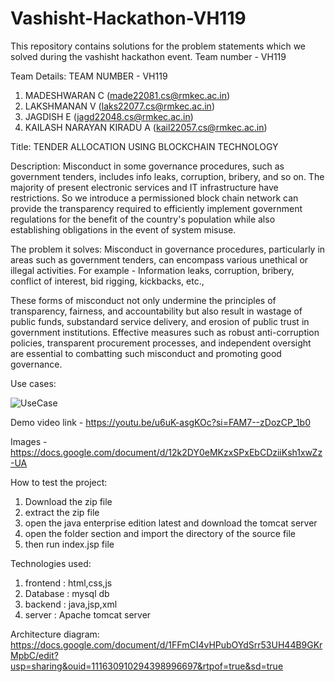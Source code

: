# Vashisht-Hackathon-VH119
This repository contains solutions for the problem statements which we solved during the vashisht hackathon event. Team number - VH119


Team Details: 
TEAM NUMBER - VH119 
1. MADESHWARAN C (made22081.cs@rmkec.ac.in)
2. LAKSHMANAN V (laks22077.cs@rmkec.ac.in)
3. JAGDISH E (jagd22048.cs@rmkec.ac.in)
4. KAILASH NARAYAN KIRADU A (kail22057.cs@rmkec.ac.in)


Title: TENDER ALLOCATION USING BLOCKCHAIN TECHNOLOGY


Description:
Misconduct in some governance procedures, such as government tenders, includes info leaks, corruption, bribery, and so on. The majority of present electronic services and IT infrastructure have restrictions. So we introduce a permissioned block chain network can provide the transparency required to efficiently implement government regulations for the benefit of the country's population while also establishing obligations in the event of system misuse.


The problem it solves:
Misconduct in governance procedures, particularly in areas such as government tenders, can encompass various unethical or illegal activities. For example - Information leaks, corruption, bribery, conflict of interest, bid rigging, kickbacks, etc.,

These forms of misconduct not only undermine the principles of transparency, fairness, and accountability but also result in wastage of public funds, substandard service delivery, and erosion of public trust in government institutions. Effective measures such as robust anti-corruption policies, transparent procurement processes, and independent oversight are essential to combatting such misconduct and promoting good governance.


Use cases:

![UseCase](https://github.com/kailashkiradu/Vashisht-Hackathon-VH119/assets/119476446/4f448f60-4390-4bca-be6c-0df48305f913)


Demo video link - https://youtu.be/u6uK-asgKOc?si=FAM7--zDozCP_1b0

Images - https://docs.google.com/document/d/12k2DY0eMKzxSPxEbCDziiKsh1xwZz-UA 


How to test the project: 
1. Download the zip file
2. extract the zip file 
3. open the java enterprise edition latest and download the tomcat server
4. open the folder section and import the directory of the source file
5. then run index.jsp file


Technologies used:
1. frontend : html,css,js
2. Database : mysql db
3. backend : java,jsp,xml 
4. server : Apache tomcat server

Architecture diagram: https://docs.google.com/document/d/1FFmCI4vHPubOYdSrr53UH44B9GKrMpbC/edit?usp=sharing&ouid=111630910294398996697&rtpof=true&sd=true
